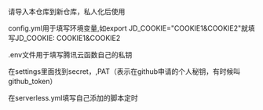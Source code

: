 请导入本仓库到新仓库，私人化后使用


config.yml用于填写环境变量,如export JD_COOKIE="COOKIE1&COOKIE2"就填写JD_COOKIE: COOKIE1&COOKIE2


.env文件用于填写腾讯云函数自己的私钥

在settings里面找到secret，,PAT（表示在github申请的个人秘钥，有时候叫github_token）

在serverless.yml填写自己添加的脚本定时
